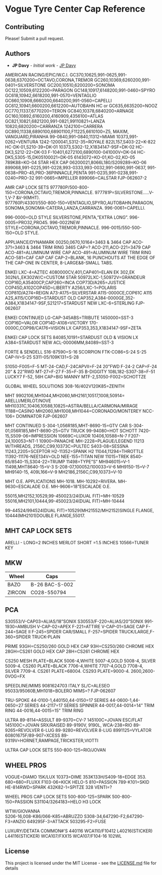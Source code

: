 # Vogue Tyre Center Cap Reference

## Contributing

Please! Submit a pull request.

## Authors

* **JP Davy** - *Initial work* - [JP Davy](https://github.com/jp-davy)




AMERICAN RACING/EPIC/W.C.I.
GC370,10625,991-0625,991-0638,6370200=OCTAVO,CORONA,TREMOR
GC260,10369,6260200,991-0401=SILVERSTONE
GC200,10510,6200200=SONOMA
GC122,10509,6122200=PARAGON
GC148,10917,6148200,991-0460=SPYRO
GC618,10942,6618200,991-0570=VENTAGLIO
GC660,10908,6660200,6640200,991-0560=CAPELLI
GC612,10941,6600200,6612200=AUTOBAHN
HC or GC635,6635200=NOOZ
GC770,11337,6770200=TERON
GC840,10378,6840200=ARNAGE
GC160,10892,6160200,4160909,4356100=ATLAS
GC821,10821,6821200,991-0821,99110821=LANZA
10820,6820200=CARRANZA
1242100=CARRERA
GC890,11338,6890100,68901100,F11225,6610100=Z5, MAXIM,
VANGUARD,PIRANHA
99-0840,991-0840,11312=MIAMI
10373,991-0262=VENTURA
1242-1200041,S312-35=ROYALE
822L157,S403-22=K-822
HC-DK-01,S210-39=DK-01
10373,S302-12,X1834147-9SF=DK-02
HC-DK3,S212-22=DK-03
F-10401,6272100,6890100-041000V=DK-04
HC-DK5,S305-15,DK05100021=DK-05
6143072=KO-01,KO-02,KO-05
789K88=KO-04 STAR HEX CAP
06200021,8066L180/S209289=KO-06
899068,991-0225,991-0228,993-0333,993-0032,991-0690,991-0637,
991-0638=PRO-45,PRO-36PINNACLE,PENTA
991-0235,991-0238,991-0240=PRO-32
991-0665=IMPELLER
899066=CALSTAR
                                                                                                          FJP-062607-2


AMR CAP LOCK SETS
977780P/500-800-150=CORONA,OCTAVO,TREMOR,PINNACLE.
977781P=SILVERSTONE.....V-1,V-7 &V-9(MHT).	
977760P/43301/550-800-150=VENTAGLIO,SPYRO,AUTOBAHN,PARAGON,
SONOMA,SONOMA-CATERA,LANZA,CARRANZA.
996-0061=CAPELLI.

996-0000=OLD STYLE SILVERSTONE,PENTA,”EXTRA LONG”.
996-0005=PRO32,PRO45.
996-0022NEW STYLE=CORONA,OCTAVO,TREMOR,PINNACLE.
996-0015/550-500-150=OLD STYLE.

APPLIANCE/DYNAMARK
00250,0670,10164=3463 & 3464 CAP
ACO-371=3463 & 3464 TRIM RING
3465 CAP=?
ACO-211,ACO-221=3479 CAP
ACO-481=ALUMINUM WIRE CAP
ACO-491=ALUMINUM WIRE TRIM RING
ACO-581=CAF CAP
CAF CAP-2=BLANK, 16 PUNCHOUTS AT THE EDGE OF THE CAP-ONE IN CENTER, 8-LARGE&8-SMALL TABS.

ENKEI
LXC-4=AZTEC
4080000CV,401,CAP401=ELAN
EK 302,EK 302N/L,EK302W/C=CUSTOM STAR
50972LXC-1,50972V=GRANDEUR
COP16D,A35400CP,CAP260=INCA
COP73D/A265=JUSTICE
COP45D,A102COP45D=LIBERTY
A256/LXC-1=POLARIS
COP81D/A274=REIGN
A73-A175=SILVERSTAR
A115-0000CE,COP61C A115 A2S,A115/COP16D=STARDUST OLD
CAP352,A384-0000GE,352-A384,X1834147-9SF,S21217=STARDUST NEW
LXC-6=STERLING
                                                                                                              FJP-062607

ENKEI CONTINUED
LG-CAP-345ABS=TRIBUTE
1450000=SST-3
COP16D=VALOR
COP14D-A108=VICTORY
170-0000C,COP98/CA176=VISION LX
CAP353,353,X1834147-9SF=ZETA

ENKEI CAP LOCK SETS
84085,10191=STARDUST OLD & VISION LX
A384=STARDUST NEW
ACL-00006MM,84089=SST-3

FORTE & SENDELL
S16-87590=S-16 SCORPION
FTK-CO86=S-24
S-25 CAP-IV=S-25
S311-05/109K131=S-28

S1050-F005=F-5
MT-24-CAD,F-24CAPVII=F-24 20”FWD
F-24-2 CAP=F-24 20” & 22”RWD
MT-27=F-27
F-35=F-35 B-DIGGITY
108L182-S307-38=F-51 LUCKY7
F-52, 56H CAP=BIG MANNY
MTF-2,S1050-F002=SCHOTTZE

GLOBAL WHEEL SOLUTIONS
308-16/402V120K85=ZENITH

MHT
9902106,MH1044,MH2060,MH2161,10517,1008,50914=     ARELLI/MERLOT/NOVE
MH10331C,10406,10588,10825=ASTRA/BELLA/CARMONA/MIRAGE 
11188=CASINO
MH2060,MH1008,MH1044=CORONADO/MONTEREY
NCC-106= DOMINATOR                                                               FJP-062607

MHT CONTINUED
S-304-1,056R185,MHT-8690-15=GTV CAR
S-304-01,056R185,MHT-8690-25=GTV TRUCK
99-94080=HOT SCHOTT
7420-15,S509-06=IMPRESSION
10669C=LUXOR
10406,10588=N-7
F207-24,100053=NT-1
10900=PANACHE
MH-2228=PLAGUE/LEGEND
11213 W/THREADS, 2156C,C99,10373C=PULTEC
S403-08=SESSNA
11243,2205=SCEPTOR
H2-11352=SPANK H2
11044,11294=THROTTLE
11392-11176-NEE134V=OLD  NEE-155=TITAN NEW
11015=TREK
8540-65/8540-15,S304-22=TRUMP
11498=TYPE”S”
MH946015=V-1
11498,MHT8640-15=V-3
S-208-07,100052/100033=V-6
MH9150-15=V-7
MH9140-15, 409L166=V-9
MH2186,2156C,C99,10373=V-10

MHT O.E. APPLICATIONS
MH-1018.
MH-10292=RIVERA.
MH-9630=ESCALADE O.E.
MH-9606=18”ESCALADE O.E.

55015,MH2152,10529,99-450023/24(DUAL FIT)=MH-10529
55016,MH2101,10444,99-450023/24(DUAL FIT)=MH-10444

99-44524/994524(DUAL FIT)=10529(MH21552/MH2152)SINGLE FLANGE,
10444(MH2101)DOUBLE FLANGE,55017.

## MHT CAP LOCK SETS
ARELLI - LONG=2 INCHES
MERLOT SHORT =1.5 INCHES
10566=TUNER KEY

## MKW
| Wheel | Caps |
| ------ | ------ |
| BAZO | B-26 BAC-S-002 |
| ZIRCON | CO28-550794 |

## PCA
S30553/V-CAP03=ALIAS/18”SONIX
S30553/F-220=ALIAS/20”SONIX
991-1930=AMBUSH
V-CAP-02=APEX
F-221=ATTIRE
V-CAP-01=SAGE
CAP F-244=SAGE II
F-245=SPIDER CAR/SMALL
F-257=SPIDER TRUCK/LARGE,F-360=SPIDER TRUCK-PLAIN

PRIME
93GH=CS250/260 GOLD HEX CAP
93H=CS250/260 CHROME HEX
28GH=CS261 GOLD HEX CAP
28H=CS261 CHROME HEX

CS250 MESH PLATE=BLACK 5006-4,WHITE 5007-4,GOLD 5008-4,
SILVER 5009-4.
CS260 PLATE=BLACK 7706-4,WHITE 7707-4,GOLD 7708-4,
SILVER 7709-4.
CS261 PLATE=68004.
CS293 PLATE=9000-4.
2600,2600-0VOG=FX

SPEEDLINE/MIMS
9081624703 ITALY SL/C=ALESEO
95033/95060B,MH1018=BOLERO
MIMS=?
                                                                                                            FJP-062607 
                                                                                                              
TRU-SPOKE
44-0100-1,440150,44-0150=17 SERIES
44-0600-1,44-0650=27 SERIES
44-2117=17 SERIES SPINNER
44-0017,44-0014=14” TRIM RING
44-0016,44-0015=15” TRIM RING

ULTRA
89-8114=ASSULT
89-9370=CV-7
145100C=JOVAN ESC/FLAT
145100C=JOVAN SRX/RAISED
89-9190V, 9190L, WCA-238=RIO
89-9265=REVOLVER 6-LUG
89-9280=REVOLVER 8-LUG
8991125=VYLATOR
60801675F/89-907=XCESS
89-9319V=HORNET,RAMPAGE,TRICKSTER,VIOTTI

ULTRA CAP LOCK SETS
550-800-125=RIO/JOVAN

## WHEEL PROS
VOGUE=DIAMO 15K/LUX
10373=DIME
353K133H/S409-18=EDGE 353.
680=680=FLUXX
F103-06=KICK
HELO-5 810=PASSION
789-K101=SKID
HE-814RWD=SPARK
432K82-1=SPITZE 328
VENTI=?

WHEEL PROS CAP LOCK SETS
500-800-125=SPARK
500-800-150=PASSION
S31104/3264183=HELO H3 LOCK 

WTW/GIOVANNA	
S206-16,008-K86/066-K85=ABRUZZO
S308-34,647290-F2,647290-F3=ANZIO
649295F-3=ATTACK
503295-F2=FUSE
	
LUXURY/DETATA COMMON#'S
440116
WCA110/F10412
L40216(STICKER)
L44116(STICKER)
WCA107/FXX15
WCA107/F104-16
102WL



## License

This project is licensed under the MIT License - see the [LICENSE.md](LICENSE.md) file for details



